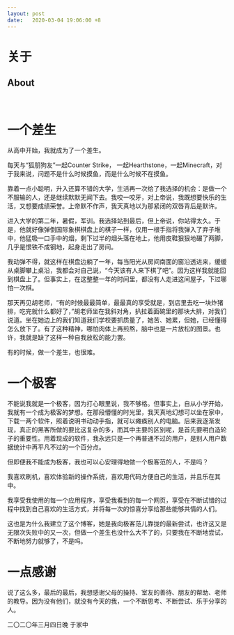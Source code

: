 ```yaml
---
layout: post
date:   2020-03-04 19:06:00 +8
---
```

# 关于 
## About

<br/>

# 一个差生
从高中开始，我就成为了一个差生。

每天与“狐朋狗友”一起Counter Strike， 一起Hearthstone，一起Minecraft，对于我来说，问题不是什么时候摸鱼，而是什么时候不在摸鱼。

靠着一点小聪明，升入还算不错的大学，生活再一次给了我选择的机会：是做一个不服输的人，还是继续默默无闻下去。我咬一咬牙，对上帝说，我既想要快乐的生活，又想要成绩荣誉。上帝默不作声，我天真地以为那紧闭的双唇背后是默许。

进入大学的第二年，暑假，军训。我选择站到最后，但上帝说，你站得太久。于是，他就好像弹倒国际象棋棋盘上的棋子一样，仅用一根手指将我弹入了弃子堆中，他猛吸一口手中的烟，剩下过半的烟头落在地上，他用皮鞋狠狠地碾了两脚，几乎是恨铁不成钢地，起身走出了房间。

我动弹不得，就这样在棋盘边躺了一年，每当阳光从房间南面的窗沿透进来，缓缓从桌脚攀上桌沿，我都会对自己说，“今天该有人来下棋了吧”。因为这样我就能回到棋盘上了。但事实上，在这整整一年的时间里，都没有人走进这间屋子，下过哪怕一次棋。

那天再见胡老师，“有的时候最最简单，最最真的享受就是，到店里去吃一块炸猪排，吃完就什么都好了，”胡老师坐在我斜对角，扒拉着面碗里的那块大排，对我们说道。坐在她边上的我们知道我们学校要抓质量了，她苦、她累，但她，已经懂得怎么放下了。有了这种精神，哪怕肉体上再煎熬，脑中也是一片放松的图景。也许，我就是缺了这样一种自我放松的能力罢。

有的时候，做一个差生，也很难。

# 一个极客
不能说我就是一个极客，因为打心眼里说，我不够格。但事实上，自从小学开始，我就有一个成为极客的梦想。在那段懵懂的时光里，我天真地幻想可以坐在家中，下载一两个软件，照着说明书动动手指，就可以瘫痪别人的电脑。后来我逐渐发现，真正的黑客所做的要比这复杂的多，而其中主要的区别呢，是首先要明白造轮子的重要性。用着现成的软件，我永远只是一个再普通不过的用户，是别人用户数据统计中再平凡不过的一个百分点。

但即便我不能成为极客，我也可以心安理得地做一个极客范的人，不是吗？

我喜欢刷机，喜欢体验新的操作系统，喜欢用代码方便自己的生活，并且乐在其中。

我享受我使用的每一个应用程序，享受我看到的每一个网页，享受在不断试错的过程中找到自己喜欢的生活方式，并将每一次的惊喜分享给那些能够共情的人们。

这也是为什么我建立了这个博客，她是我向极客范儿靠拢的最新尝试，也许这又是无限次失败中的又一次，但做一个差生也没什么大不了的，只要我在不断地尝试，不断地努力就够了，不是吗。

# 一点感谢
说了这么多，最后的最后，我想感谢父母的操持、室友的善待、朋友的帮助、老师的教导。因为没有他们，就没有今天的我，一个不断思考、不断尝试、乐于分享的人。

二〇二〇年三月四日晚
于家中